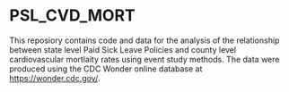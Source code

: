# PSL_CVD_MORT
This reposiory contains code and data for the analysis of the relationship between state level Paid Sick Leave Policies and county level cardiovascular mortlaity rates using event study methods. The data were produced using the CDC Wonder online database at https://wonder.cdc.gov/.

